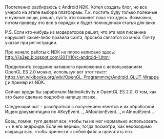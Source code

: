 Постепенно разбираюсь с Android NDK. Хотел создать блог, но все умерло
на этапе выбора платформы. Т.к. постить буду только полезные и нужные
вещи, решил, пусть это поживет пока что здесь. Возможно, потом приведу
это все в порядок и будет полноценная статья для вики.

P.S. Если кто-нибудь из модераторов решит, что эта моя писанина нарушает
какие-либо правила сайта, просьба связатся со мной. Почту указал при
регистрации.

Про начало работы с NDK не плохо написано здесь:
<http://jia3ep.blogspot.com/2011/10/c-android-1.html>

Продолжить создание нативного приложения с использованием OpenGL ES 2.0
можно, используя вот этот текст:
<https://en.wikibooks.org/wiki/OpenGL_Programming/Android_GLUT_Wrapper>
и пример из NDK.

Сейчас вроде бы заработали NativeActivity и OpentGL ES 2.0. О том, как
это было сделано подробно напишу позже.

Следующий шаг - разобраться с получением эвентов и их обработкой. Ищем
документацию по AKeyEvent..., AMoutionEvent..., и AInputEvent...

Боец, помни, гугл делает все, чтобы ты не мог нормально использовать ++
в его андроиде. Если не веришь, тогда посмотри, как необходимо
извращаться, чтобы принести с собой файл и прочитать его.
